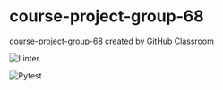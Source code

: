 # course-project-group-68
course-project-group-68 created by GitHub Classroom

![Linter](https://github.com/CS222-UIUC/course-project-group-68/actions/workflows/super-linter.yml/badge.svg)

![Pytest](https://img.shields.io/badge/code--coverage-80%-brightgreen)

